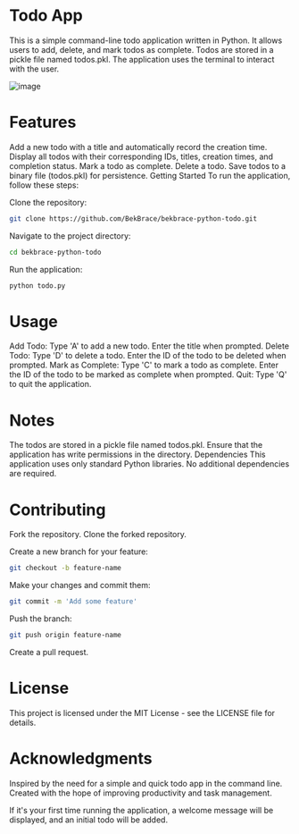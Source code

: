 # Todo App
This is a simple command-line todo application written in Python. 
It allows users to add, delete, and mark todos as complete. 
Todos are stored in a pickle file named todos.pkl. 
The application uses the terminal to interact with the user.

![image](https://github.com/BekBrace/bekbrace_todo_cli_python/assets/60483846/a3885a99-a335-4b64-a163-1761c1801e48)



# Features
Add a new todo with a title and automatically record the creation time.
Display all todos with their corresponding IDs, titles, creation times, and completion status.
Mark a todo as complete.
Delete a todo.
Save todos to a binary file (todos.pkl) for persistence.
Getting Started
To run the application, follow these steps:

Clone the repository:
```bash
git clone https://github.com/BekBrace/bekbrace-python-todo.git
```

Navigate to the project directory:
```bash
cd bekbrace-python-todo
```
Run the application:
```bash
python todo.py
```
# Usage
Add Todo: Type 'A' to add a new todo. Enter the title when prompted.
Delete Todo: Type 'D' to delete a todo. Enter the ID of the todo to be deleted when prompted.
Mark as Complete: Type 'C' to mark a todo as complete. Enter the ID of the todo to be marked as complete when prompted.
Quit: Type 'Q' to quit the application.

# Notes
The todos are stored in a pickle file named todos.pkl. Ensure that the application has write permissions in the directory.
Dependencies
This application uses only standard Python libraries. No additional dependencies are required.

# Contributing
Fork the repository.
Clone the forked repository.

Create a new branch for your feature:
```bash
git checkout -b feature-name
```

Make your changes and commit them:
```bash
git commit -m 'Add some feature'
```
Push the branch:
```bash
git push origin feature-name
```
Create a pull request.

# License
This project is licensed under the MIT License - see the LICENSE file for details.

# Acknowledgments
Inspired by the need for a simple and quick todo app in the command line. Created with the hope of improving productivity and task management.

If it's your first time running the application, a welcome message will be displayed, and an initial todo will be added.
